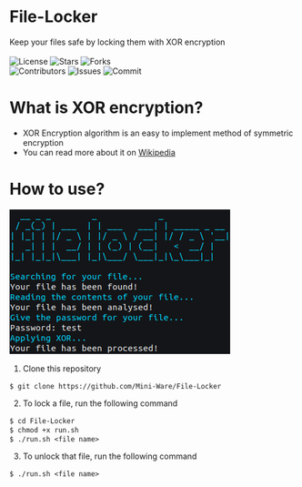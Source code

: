 # File-Locker
Keep your files safe by locking them with XOR encryption</br></br>
![License](https://img.shields.io/github/license/Mini-Ware/File-Locker)
![Stars](https://img.shields.io/github/stars/Mini-Ware/File-Locker)
![Forks](https://img.shields.io/github/forks/Mini-Ware/File-Locker)<br>
![Contributors](https://img.shields.io/github/contributors/Mini-Ware/File-Locker)
![Issues](https://img.shields.io/github/issues/Mini-Ware/File-Locker)
![Commit](https://img.shields.io/github/last-commit/Mini-Ware/File-Locker)
# What is XOR encryption?
- XOR Encryption algorithm is an easy to implement method of symmetric encryption
- You can read more about it on [Wikipedia](https://en.wikipedia.org/wiki/XOR_cipher)
# How to use?
![](https://github.com/Mini-Ware/File-Locker/blob/main/preview.png)
1) Clone this repository
```shell
$ git clone https://github.com/Mini-Ware/File-Locker
```
2) To lock a file, run the following command
```shell
$ cd File-Locker
$ chmod +x run.sh
$ ./run.sh <file name>
```
3) To unlock that file, run the following command
```shell
$ ./run.sh <file name>
```
